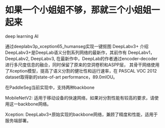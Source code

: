 # 如果一个小姐姐不够，那就三个小姐姐一起来
deep learning AI


通过deeplabv3p_xception65_humanseg实现一键抠图
DeepLabv3+ 介绍
DeepLabv3+是DeepLab语义分割系列网络的最新作，其前作有 DeepLabv1，DeepLabv2, DeepLabv3, 在最新作中，DeepLab的作者通过encoder-decoder进行多尺度信息的融合，同时保留了原来的空洞卷积和ASPP层， 其骨干网络使用了Xception模型，提高了语义分割的健壮性和运行速率，在 PASCAL VOC 2012 dataset取得新的state-of-art performance，89.0mIOU。

在PaddleSeg当前实现中，支持两种backbone

MobileNetV2: 适用于移动设备的快速网络，如果对分割性能有较高的要求，请使用这一backbone网络。

Xception: DeepLabv3+原始实现的backbone网络，兼顾了精度和性能，适用于服务端部署。
